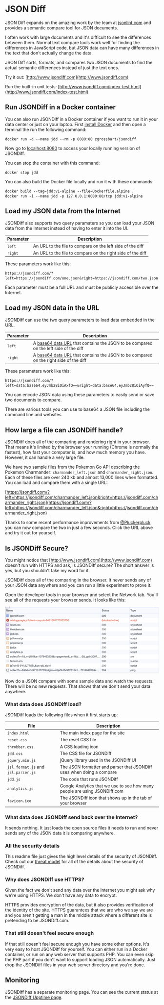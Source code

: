 JSON Diff
==================================================

JSON Diff expands on the amazing work by the team at [jsonlint.com](http://www.jsonlint.com) and provides a semantic compare tool for JSON documents.

I often work with large documents and it's difficult to see the differences between them.  Normal text compare tools work well for finding the differences in JavaScript code, but JSON data can have many differences in the text that don't actually change the data.  

JSON Diff sorts, formats, and compares two JSON documents to find the actual semantic differences instead of just the text ones.

Try it out:  [http://www.jsondiff.com](http://www.jsondiff.com)

Run the built-in unit tests:  [http://www.jsondiff.com/index-test.html](http://www.jsondiff.com/index-test.html)


## Run JSONDiff in a Docker container

You can also run JSONDiff in a Docker container if you want to run it in your data center or just on your laptop.  First [install Docker](https://docs.docker.com/get-docker/) and then open a terminal the run the following command:

```
docker run -d --name jdd --rm -p 8080:80 zgrossbart/jsondiff
```

Now go to [localhost:8080](http://localhost:8080) to access your locally running version of JSONDiff.

You can stop the container with this command:

```
docker stop jdd
```

You can also build the Docker file locally and run it with these commands:

```
docker build --tag=jdd:v1-alpine --file=Dockerfile.alpine .
docker run -i --name jdd -p 127.0.0.1:8080:80/tcp jdd:v1-alpine
```


## Load my JSON data from the Internet

JSONDiff also supports two query paramaters so you can load your JSON data from the Internet instead of having to enter it into the UI.  

| Parameter | Description |
| --- | --- |
| `left` | An URL to the file to compare on the left side of the diff |
| `right` | An URL to the file to compare on the right side of the diff |

These parameters work like this:

```
https://jsondiff.com/?left=https://jsondiff.com/one.json&right=https://jsondiff.com/two.json
```

Each parameter must be a full URL and must be publicly accessible over the Internet.

## Load my JSON data in the URL

JSONDiff can use the two query parameters to load data embedded in the URL.  

| Parameter | Description |
| --- | --- |
| `left` | A [base64 data URL](https://developer.mozilla.org/en-US/docs/web/http/basics_of_http/data_urls) that contains the JSON to be compared on the left side of the diff |
| `right` | A [base64 data URL](https://developer.mozilla.org/en-US/docs/web/http/basics_of_http/data_urls) that contains the JSON to be compared on the right side of the diff |

These parameters work like this:

```
https://jsondiff.com/?left=data:base64,eyJmb28iOiAxfQ==&right=data:base64,eyJmb28iOiAyfQ==
```

You can encode JSON data using these parameters to easily send or save two documents to compare.

There are various tools you can use to base64 a JSON file including the command line and websites.

## How large a file can JSONDiff handle?

JSONDiff does all of the comparing and rendering right in your browser.  That means it's limited by the browser your running (Chrome is normally the fastest), how fast your computer is, and how much memory you have.  However, it can handle a very large file.

We have two sample files from the Pokemon Go API describing the Pokemon Charmander: `charmander_left.json` and `charmander_right.json`.  Each of these files are over 240 kb and almost 13,000 lines when formatted.  You can load and compare them with a single URL:

[https://jsondiff.com/?left=https://jsondiff.com/charmander_left.json&right=https://jsondiff.com/charmander_right.json](https://jsondiff.com/?left=https://jsondiff.com/charmander_left.json&right=https://jsondiff.com/charmander_right.json)

Thanks to some recent performance improvements from [@Pluckerpluck](https://www.github.com/Pluckerpluck) you can now compare the two in just a few seconds.  Click the URL above and try it out for yourself.

## Is JSONDiff Secure?

You might notice that [http://www.jsondiff.com](http://www.jsondiff.com) doesn't run with HTTPS and ask, is JSONDiff secure?  The short answer is yes, but you shouldn't take my word for it.  

JSONDiff does all of the comparing in the browser.  It never sends any of your JSON data anywhere and you can run a little experiment to prove it.  

Open the developer tools in your browser and select the Network tab.  You'll see all of the requests your browser sends.  It looks like this:

![Network tools image](network_traffic.png)

Now do a JSON compare with some sample data and watch the requests.  There will be no new requests.  That shows that we don't send your data anywhere.

### What data does JSONDiff load?

JSONDiff loads the following files when it first starts up:

| File | Description |
| --- | --- |
| `index.html` | The main index page for the site |
| `reset.css` | The reset CSS file |
| `throbber.css` | A CSS loading icon |
| `jdd.css` | The CSS file for JSONDiff |
| `jquery.min.js` | jQuery library used in the JSONDiff UI |
| `jsl.format.js` and `jsl.parser.js` | The JSON formatter and parser that JSONDiff uses when doing a compare |
| `jdd.js` | The code that runs JSONDiff |
| `analytics.js` | Google Analytics that we use to see how many people are using JSONDiff.com |
| `favicon.ico` | The JSONDiff icon that shows up in the tab of your browser |

### What data does JSONDiff send back over the Internet?

It sends nothing.  It just loads the open source files it needs to run and never sends any of the JSON data it is comparing anywhere.

### All the security details

This readme file just gives the high level details of the security of JSONDiff.  Check out our [threat model](threat_model) for all of the details about the security of JSONDiff.

### Why does JSONDiff use HTTPS?

Given the fact we don't send any data over the Internet you might ask why we're using HTTPS.  We don't have any data to encrypt.  

HTTPS provides encryption of the data, but it also provides verification of the identity of the site.  HTTPS guarantees that we are who we say we are and you aren't getting a man in the middle attack where a different site is pretending to be JSONDiff.com.

### That still doesn't feel secure enough

If that still doesn't feel secure enough you have some other options.  It's very easy to host JSONDiff for yourself.  You can either run in a Docker container, or run on any web server that supports PHP.  You can even skip the PHP part if you don't want to support loading JSON automatically.  Just drop the JSONDiff files in your web server directory and you're done.

## Monitoring

JSONDiff has a separate monitoring page.  You can see the current status at the [JSONDiff Upptime page](https://zgrossbart.github.io/jdd-upptime/).